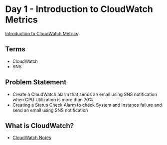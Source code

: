 # Day 1 - Introduction to CloudWatch Metrics

[Introduction to CloudWatch Metrics](https://medium.com/faun/100-days-of-devops-day-1-introduction-to-cloudwatch-metrics-b04be36307a8)

## Terms

- CloudWatch
- SNS

## Problem Statement

- Create a CloudWatch alarm that sends an email using SNS notification when CPU Utilization is more than 70%.
- Creating a Status Check Alarm to check System and Instance failure and send an email using SNS notification

## What is CloudWatch?

- [CloudWatch Notes](cloudWatch.md)
